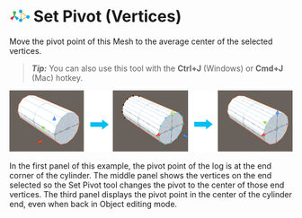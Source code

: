 # ![Set Pivot icon](images/icons/SetPivot.png) Set Pivot (Vertices)

Move the pivot point of this Mesh to the average center of the selected vertices.

> ***Tip:*** You can also use this tool with the **Ctrl+J** (Windows) or **Cmd+J** (Mac) hotkey.



![Centering the pivot on selected Vertex points](images/Vert_SetPivot.png)

In the first panel of this example, the pivot point of the log is at the end corner of the cylinder. The middle panel shows the vertices on the end selected so the Set Pivot tool changes the pivot to the center of those end vertices. The third panel displays the pivot point in the center of the cylinder end, even when back in Object editing mode.